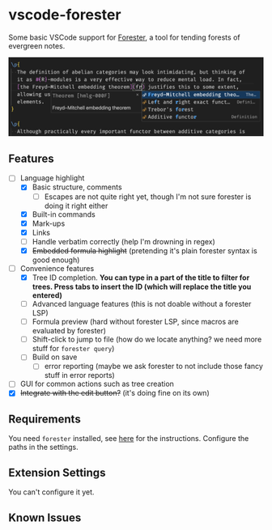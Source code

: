 # vscode-forester

Some basic VSCode support for [Forester](https://www.jonmsterling.com/jms-005P.xml), a tool for tending forests of evergreen notes.

![A demonstration of the plugin's completion ability.](demo/image.png)

## Features

- [ ] Language highlight
  - [X] Basic structure, comments
    - [ ] Escapes are not quite right yet, though I'm not sure forester is doing it right either
  - [X] Built-in commands
  - [X] Mark-ups
  - [X] Links
  - [ ] Handle verbatim correctly (help I'm drowning in regex)
  - [X] ~~Embedded formula highlight~~ (pretending it's plain forester syntax is good enough)
- [ ] Convenience features
  - [X] Tree ID completion. **You can type in a part of the title to filter for trees. Press tabs to insert the ID (which will replace the title you entered)**
  - [ ] Advanced language features (this is not doable without a forester LSP)
  - [ ] Formula preview (hard without forester LSP, since macros are evaluated by forester)
  - [ ] Shift-click to jump to file (how do we locate anything? we need more stuff for `forester query`)
  - [ ] Build on save
    - [ ] error reporting (maybe we ask forester to not include those fancy stuff in error reports)
- [ ] GUI for common actions such as tree creation
- [X] ~~Integrate with the edit button?~~ (it's doing fine on its own)

## Requirements

You need `forester` installed, see [here](https://www.jonmsterling.com/jms-005P.xml) for the instructions. Configure the paths in the settings.

## Extension Settings

You can't configure it yet.

## Known Issues
